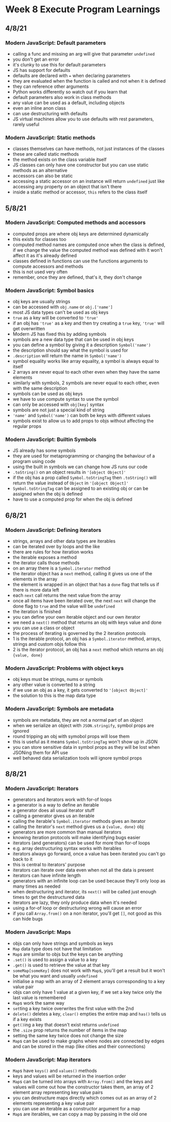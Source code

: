 # Week 8 Execute Program Learnings

## 4/8/21

### Modern JavaScript: Default parameters

- calling a func and missing an arg will give that parameter `undefined`
- you don't get an error
- it's clunky to use this for default parameters
- JS has support for defaults
- defaults are declared with `=` when declaring parameters
- they are evaluated when the function is called and not when it is defined
- they can reference other arguments
- Python works differently so watch out if you learn that
- default parameters also work in class methods
- any value can be used as a default, including objects
- even an inline anon class
- can use destructuring with defaults
- JS virtual machines allow you to use defaults with rest parameters, rarely useful

### Modern JavaScript: Static methods

- classes themselves can have methods, not just instances of the classes
- these are called static methods
- the method exists on the class variable itself
- JS classes can only have one constructor but you can use static methods as an alternative
- accessors can also be static
- accessing a static accessor on an instance will return `undefined` just like accessing any property on an object that isn't there
- inside a static method or accessor, `this` refers to the class itself

## 5/8/21

### Modern JavaScript: Computed methods and accessors

- computed props are where obj keys are determined dynamically
- this exists for classes too
- computed method names are computed once when the class is defined, if we change the value the computed method was defined with it won't affect it as it's already defined
- classes defined in functions can use the functions arguments to compute accessors and methods
- this is not used very often
- remember, once they are defined, that's it, they don't change

### Modern JavaScript: Symbol basics

- obj keys are usually strings
- can be accessed with `obj.name` or `obj.['name']`
- most JS data types can't be used as obj keys
- `true` as a key will be converted to `'true'`
- if an obj has `'true'` as a key and then try creating a `true` key, `'true'` will get overwritten
- Modern JS has fixed this by adding symbols
- symbols are a new data type that can be used in obj keys
- you can define a symbol by giving it a description `Symbol('name')`
- the description should say what the symbol is used for
- `.description` will return the name in `Symbol('name')`
- symbol equality works like array equality, a symbol is always equal to itself
- 2 arrays are never equal to each other even when they have the same elements
- similarly with symbols, 2 symbols are never equal to each other, even with the same description
- symbols can be used as obj keys
- we have to use compute syntax to use the symbol
- can only be accessed with `obj[key]` syntax
- symbols are not just a special kind of string
- `'name'` and `Symbol('name')` can both be keys with different values
- symbols exist to allow us to add props to objs without affecting the regular props

### Modern JavaScript: Builtin Symbols

- JS already has some symbols
- they are used for metaprogramming or changing the behaviour of a program using code
- using the built in symbols we can change how JS runs our code
- `.toString()` on an object results in `'[object Object]'`
- if the obj has a prop called `Symbol.toStringTag` then `.toString()` will return the value instead of `Object` in `'[object Object]'`
- `Symbol.toStringTag` can be assigned to an existing obj or can be assigned when the obj is defined
- have to use a computed prop for when the obj is defined

## 6/8/21

### Modern JavaScript: Defining iterators

- strings, arrays and other data types are iterables
- can be iterated over by loops and the like
- there are rules for how iteration works
- the iterable exposes a method
- the iterator calls those methods
- on an array there is a `Symbol.iterator` method
- the iterator object has a `next` method, calling it gives us one of the elements in the array
- the element is wrapped in an object that has a `done` flag that tells us if there is more data left
- each `next` call returns the next value from the array
- once all items have been iterated over, the next `next` will change the done flag to `true` and the value will be `undefined`
- the iteration is finished
- you can define your own iterable object and our own iterator
- we need a `next()` method that returns an obj with keys value and done
- you can use a class or object
- the process of iterating is governed by the 2 iteration protocols
- 1 is the iterable protocol, an obj has a `Symbol.iterator` method, arrays, strings and custom objs follow this
- 2 is the iterator protocol, an obj has a `next` method which returns an obj `{value, done}`

### Modern JavaScript: Problems with object keys

- obj keys must be strings, nums or symbols
- any other value is converted to a string
- if we use an obj as a key, it gets converted to `'[object Object]'`
- the solution to this is the map data type

### Modern JavaScript: Symbols are metadata

- symbols are metadata, they are not a normal part of an object
- when we serialize an object with `JSON.stringify`, symbol props are ignored
- round tripping an obj with symobol props will lose them
- this is useful as it means `Symbol.toStringTag` won't show up in JSON
- you can store sensitive data in symbol props as they will be lost when JSONing them for API use
- well behaved data serialization tools will ignore symbol props

## 8/8/21

### Modern JavaScript: Iterators

- generators and iterators work with for-of loops
- a generator is a way to define an iterable
- a generator does all usual iterator stuff
- calling a generator gives us an iterable
- calling the iterable's `Symbol.iterator` methods gives an iterator
- calling the iterator's `next` method gives us a `{value, done}` obj
- generators are more common than manual iterators
- knowing iteration protocols will make identifying bugs easier
- iterators (and generators) can be used for more than for-of loops
- e.g. array destructuring syntax works with iterables
- iterators always go forward, once a value has been iterated you can't go back to it
- this is central to iterators' purpose
- iterators can iterate over data even when not all the data is present
- iterators can have infinite length
- generators with an infinite loop can be used because they'll only loop as many times as needed
- when destructuring and iterator, its `next()` will be called just enough times to get the destructured data
- iterators are lazy, they only produce data when it's needed
- using a for-of loop or destructuring wrong will cause an error
- if you call `Array.from()` on a non iterator, you'll get `[]`, not good as this can hide bugs

### Modern JavaScript: Maps

- objs can only have strings and symbols as keys
- `Map` data type does not have that limitation
- `Map`s are similar to objs but the keys can be anything
- `.set()` is used to assign a value to a key
- `.get()` is used to retrieve the value at that key
- `someMap[someKey]` does not work with `Map`s, you'll get a result but it won't be what you want and usually `undefined`
- initialise a map with an array of 2 element arrays corresponding to a key value pair
- objs can only have 1 value at a given key, if we set a key twice only the last value is remembered
- `Map`s work the same way
- `set`ting a key twice overwrites the first value with the 2nd
- `delete()` deletes a key, `clear()` empties the entire map and `has()` tells us if a key exists
- `get()`ing a key that doesn't exist returns `undefined`
- the `.size` prop returns the number of items in the map
- setting the same key twice does not change the size
- `Map`s can be used to make graphs where nodes are connected by edges and can be stored in the map (like cities and their connections)

### Modern JavaScript: Map iterators

- `Map`s have `keys()` and `values()` methods
- keys and values will be returned in the insertion order
- `Map`s can be turned into arrays with `Array.from()` and the keys and values will come out how the constructor takes them, an array of 2 element array representing key value pairs
- you can destructure maps directly which comes out as an array of 2 elements representing a key value pair
- you can use an iterable as a constructor argument for a map
- `Map`s are iterables, we can copy a map by passing in the old one

